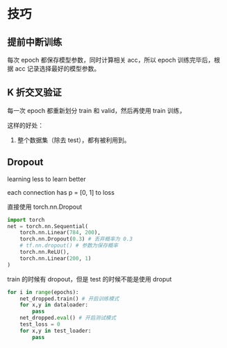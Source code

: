 # 技巧

## 提前中断训练

每次 epoch 都保存模型参数，同时计算相关 acc，所以 epoch 训练完毕后，根据 acc 记录选择最好的模型参数。

## K 折交叉验证

每一次 epoch 都重新划分 train 和 valid，然后再使用 train 训练，

这样的好处：

1. 整个数据集（除去 test），都有被利用到。

## Dropout

learning less to learn better

each connection has p = [0, 1] to loss

直接使用 torch.nn.Dropout

```python
import torch
net = torch.nn.Sequential(
    torch.nn.Linear(784, 200),
    torch.nn.Dropout(0.3) # 丢弃概率为 0.3
    # tf.nn.dropout() # 参数为保存概率
    torch.nn.ReLU(),
    torch.nn.Linear(200, 1) 
)
```

train 的时候有 dropout，但是 test 的时候不能是使用 droput

```python
for i in range(epochs):
    net_dropped.train() # 开启训练模式
    for x,y in dataloader:
        pass
    net_dropped.eval() # 开启测试模式
    test_loss = 0
    for x,y in test_loader:
        pass
```